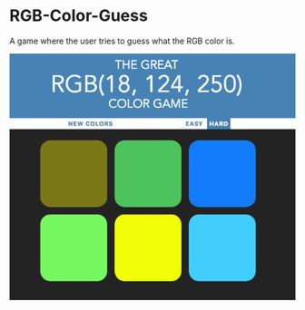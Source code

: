 # RGB-Color-Guess
A game where the user tries to guess what the RGB color is. 


![Color Game Image](css/images/app-screenshot.png)
